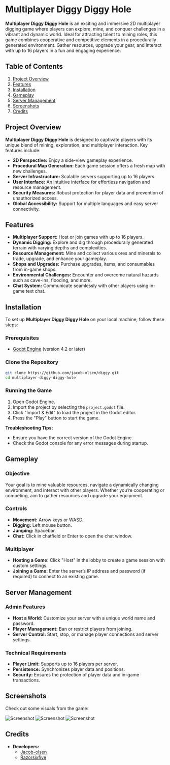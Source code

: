 # Multiplayer Diggy Diggy Hole

**Multiplayer Diggy Diggy Hole** is an exciting and immersive 2D multiplayer digging game where players can explore, mine, and conquer challenges in a vibrant and dynamic world. Ideal for attracting talent to mining roles, this game combines cooperative and competitive elements in a procedurally generated environment. Gather resources, upgrade your gear, and interact with up to 16 players in a fun and engaging experience.

## Table of Contents

1. [Project Overview](#project-overview)
2. [Features](#features)
3. [Installation](#installation)
4. [Gameplay](#gameplay)
5. [Server Management](#server-management)
6. [Screenshots](#screenshots)
7. [Credits](#credits)

## Project Overview

**Multiplayer Diggy Diggy Hole** is designed to captivate players with its unique blend of mining, exploration, and multiplayer interaction. Key features include:

- **2D Perspective:** Enjoy a side-view gameplay experience.
- **Procedural Map Generation:** Each game session offers a fresh map with new challenges.
- **Server Infrastructure:** Scalable servers supporting up to 16 players.
- **User Interface:** An intuitive interface for effortless navigation and resource management.
- **Security Measures:** Robust protection for player data and prevention of unauthorized access.
- **Global Accessibility:** Support for multiple languages and easy server connectivity.

## Features

- **Multiplayer Support:** Host or join games with up to 16 players.
- **Dynamic Digging:** Explore and dig through procedurally generated terrain with varying depths and complexities.
- **Resource Management:** Mine and collect various ores and minerals to trade, upgrade, and enhance your gameplay.
- **Shops and Upgrades:** Purchase upgrades, items, and consumables from in-game shops.
- **Environmental Challenges:** Encounter and overcome natural hazards such as cave-ins, flooding, and more.
- **Chat System:** Communicate seamlessly with other players using in-game text chat.

## Installation

To set up **Multiplayer Diggy Diggy Hole** on your local machine, follow these steps:

### Prerequisites

- [Godot Engine](https://godotengine.org/download) (version 4.2 or later)

### Clone the Repository

```bash
git clone https://github.com/jacob-olsen/diggy.git
cd multiplayer-diggy-diggy-hole
```

### Running the Game

1. Open Godot Engine.
2. Import the project by selecting the `project.godot` file.
3. Click "Import & Edit" to load the project in the Godot editor.
4. Press the "Play" button to start the game.

**Troubleshooting Tips:**

- Ensure you have the correct version of the Godot Engine.
- Check the Godot console for any error messages during startup.

## Gameplay

### Objective

Your goal is to mine valuable resources, navigate a dynamically changing environment, and interact with other players. Whether you’re cooperating or competing, aim to gather resources and upgrade your equipment.

### Controls

- **Movement:** Arrow keys or WASD.
- **Digging:** Left mouse button.
- **Jumping:** Spacebar.
- **Chat:** Click in chatfield or Enter to open the chat window.

### Multiplayer

- **Hosting a Game:** Click "Host" in the lobby to create a game session with custom settings.
- **Joining a Game:** Enter the server’s IP address and password (if required) to connect to an existing game.

## Server Management

### Admin Features

- **Host a World:** Customize your server with a unique world name and password.
- **Player Management:** Ban or restrict players from joining.
- **Server Control:** Start, stop, or manage player connections and server settings.

### Technical Requirements

- **Player Limit:** Supports up to 16 players per server.
- **Persistence:** Synchronizes player data and positions.
- **Security:** Ensures the protection of player data and in-game transactions.

## Screenshots

Check out some visuals from the game:

![Screenshot](assets/screenshot1.png)
![Screenshot](assets/screenshot2.png)
![Screenshot](assets/screenshot3.png)

## Credits

- **Developers:**
  - [Jacob-olsen](https://github.com/jacob-olsen)
  - [Razorsixfive](https://github.com/Razorsixfive)
